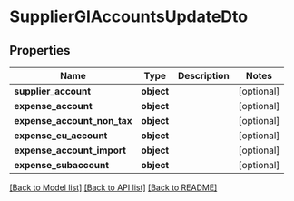# SupplierGlAccountsUpdateDto

## Properties
Name | Type | Description | Notes
------------ | ------------- | ------------- | -------------
**supplier_account** | **object** |  | [optional] 
**expense_account** | **object** |  | [optional] 
**expense_account_non_tax** | **object** |  | [optional] 
**expense_eu_account** | **object** |  | [optional] 
**expense_account_import** | **object** |  | [optional] 
**expense_subaccount** | **object** |  | [optional] 

[[Back to Model list]](../README.md#documentation-for-models) [[Back to API list]](../README.md#documentation-for-api-endpoints) [[Back to README]](../README.md)


